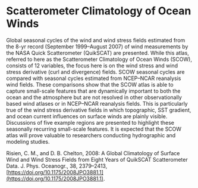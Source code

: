 # Scatterometer Climatology of Ocean Winds
Global seasonal cycles of the wind and wind stress fields estimated from the 8-yr record (September 1999–August 2007) of wind measurements by the NASA Quick Scatterometer (QuikSCAT) are presented. While this atlas, referred to here as the Scatterometer Climatology of Ocean Winds (SCOW), consists of 12 variables, the focus here is on the wind stress and wind stress derivative (curl and divergence) fields. SCOW seasonal cycles are compared with seasonal cycles estimated from NCEP–NCAR reanalysis wind fields. These comparisons show that the SCOW atlas is able to capture small-scale features that are dynamically important to both the ocean and the atmosphere but are not resolved in other observationally based wind atlases or in NCEP–NCAR reanalysis fields. This is particularly true of the wind stress derivative fields in which topographic, SST gradient, and ocean current influences on surface winds are plainly visible. Discussions of five example regions are presented to highlight these seasonally recurring small-scale features. It is expected that the SCOW atlas will prove valuable to researchers conducting hydrographic and modeling studies.

Risien, C. M., and D. B. Chelton, 2008: A Global Climatology of Surface Wind and Wind Stress Fields from Eight Years of QuikSCAT Scatterometer Data. J. Phys. Oceanogr., 38, 2379–2413, [https://doi.org/10.1175/2008JPO3881.1](https://doi.org/10.1175/2008JPO3881.1).
